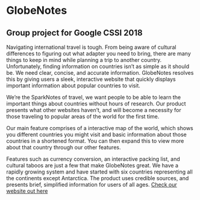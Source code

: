 
# GlobeNotes
## Group project for Google CSSI 2018 

Navigating international travel is tough. From being aware of cultural differences to figuring out what adapter you need to bring, there are many things to keep in mind while planning a trip to another country. Unfortunately, finding information on countries isn’t as simple as it should be. We need clear, concise, and accurate information. GlobeNotes resolves this by giving users a sleek, interactive website that quickly displays important information about popular countries to visit. 

We’re the SparkNotes of travel, we want people to be able to learn the important things about countries without hours of research. Our product presents what other websites haven’t, and will become a necessity for those traveling to popular areas of the world for the first time. 

Our main feature comprises of a interactive map of the world, which shows you different countries you might visit and basic information about those countries in a shortened format. You can then expand this to view more about that country through our other features.

Features such as currency conversion, an interactive packing list, and cultural taboos are just a few that make GlobeNotes great. We have a rapidly growing system and have started with six countries representing all the continents except Antarctica. The product uses credible sources, and presents brief, simplified information for users of all ages. [Check our website out here](https://www.globe-notes.com)
